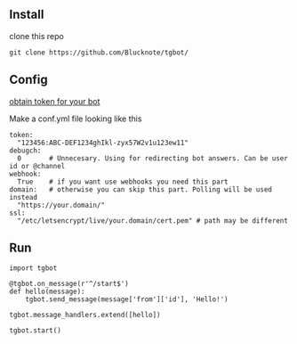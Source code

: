 ## Install
clone this repo

`git clone https://github.com/Blucknote/tgbot/`

## Config

[obtain token for your bot](https://core.telegram.org/bots/api#authorizing-your-bot)

Make a conf.yml file looking like this
```
token:
  "123456:ABC-DEF1234ghIkl-zyx57W2v1u123ew11" 
debugch:
  0       # Unnecesary. Using for redirecting bot answers. Can be user id or @channel
webhook:
  True    # if you want use webhooks you need this part
domain:   # otherwise you can skip this part. Polling will be used instead
  "https://your.domain/"
ssl:
  "/etc/letsencrypt/live/your.domain/cert.pem" # path may be different
```

## Run
```
import tgbot

@tgbot.on_message(r'^/start$')
def hello(message):
    tgbot.send_message(message['from']['id'], 'Hello!')

tgbot.message_handlers.extend([hello])
    
tgbot.start()
```
